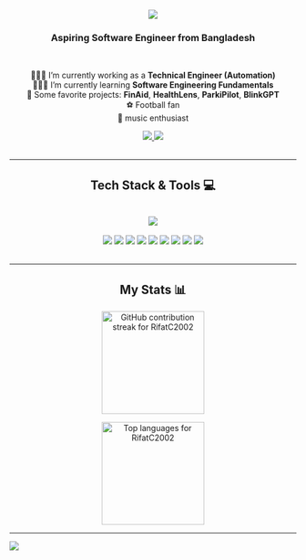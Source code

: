 <h1 align="center">
  <img src="https://readme-typing-svg.herokuapp.com/?font=Righteous&size=35&center=true&vCenter=true&width=500&height=70&duration=5000&lines=Hi+There!+👋;+I'm+Rifat+Arman+Chowdhury!;" />
</h1>

<h3 align="center">Aspiring Software Engineer from Bangladesh</h3>

<br/>

<div align="center">
 
 👨🏻‍💻 I’m currently working as a **Technical Engineer (Automation)**  
 🙋🏻‍♂️ I’m currently learning **Software Engineering Fundamentals**  
 🌟 Some favorite projects: **FinAid**, **HealthLens**, **ParkiPilot**, **BlinkGPT**  
 ⚽ Football fan  
 🎵 music enthusiast
 
</div>

<div align="center"> 
  <a href="mailto:rifatutsho7@gmail.com" target="_blank">
    <img src="https://img.shields.io/badge/Gmail-333333?style=for-the-badge&logo=gmail&logoColor=red" />
  </a>
  <a href="https://www.linkedin.com/in/rifat-arman-chowdhury/" target="_blank">
    <img src="https://img.shields.io/badge/LinkedIn-0077B5?style=for-the-badge&logo=linkedin&logoColor=white" />
  </a>
</div>

<br/>
<hr/>

<h2 align="center">Tech Stack & Tools 💻</h2>
<br/>

<!-- Skillicons (only supported slugs) -->
<div align="center">
  <img src="https://skillicons.dev/icons?i=python,js,react,nextjs,html,css,tailwind,bootstrap,vercel,firebase,git,selenium,postman,github,vscode,nodejs,express,flask,postgres,mysql,mongodb,figma&perline=12" />
</div>

<br/>

<!-- Shields for tools not covered by skillicons -->
<div align="center">
  <img src="https://img.shields.io/badge/Power%20BI-000?style=for-the-badge&logo=powerbi&logoColor=F2C811&labelColor=000" />
  <img src="https://img.shields.io/badge/Tableau-000?style=for-the-badge&logo=tableau&logoColor=E97627&labelColor=000" />
  <img src="https://img.shields.io/badge/Excel-000?style=for-the-badge&logo=microsoftexcel&logoColor=217346&labelColor=000" />
  <img src="https://img.shields.io/badge/Jira-000?style=for-the-badge&logo=jira&logoColor=2684FF&labelColor=000" />
  <img src="https://img.shields.io/badge/Google%20Analytics%20(GA4)-000?style=for-the-badge&logo=googleanalytics&logoColor=E37400&labelColor=000" />
  <img src="https://img.shields.io/badge/Looker%20Studio-000?style=for-the-badge&logo=googledatastudio&logoColor=4285F4&labelColor=000" />
  <img src="https://img.shields.io/badge/n8n-000?style=for-the-badge&logo=n8n&logoColor=F05A64&labelColor=000" />
  <img src="https://img.shields.io/badge/Zapier-000?style=for-the-badge&logo=zapier&logoColor=FF4F00&labelColor=000" />
  <img src="https://img.shields.io/badge/JWT-000?style=for-the-badge&logo=jsonwebtokens&logoColor=00F2E6&labelColor=000" />
</div>



<br/>
<hr/>

<h2 align="center">My Stats 📊</h2>

<p align="center">
  <!-- <a href="https://github.com/RifatC2002">
    <img
      height="180em"
      src="https://github-readme-stats.vercel.app/api?username=RifatC2002&theme=react&show_icons=true&hide_border=true&include_all_commits=true&rank_icon=github"
      alt="GitHub stats for RifatC2002"
    />
  </a> -->
  <a href="https://github.com/RifatC2002">
    <img
      height="180em"
      src="https://streak-stats.demolab.com?user=RifatC2002&theme=react&hide_border=true"
      alt="GitHub contribution streak for RifatC2002"
    />
  </a>
</p>

<p align="center">
  <a href="https://github.com/RifatC2002">
    <img
      height="180em"
      src="https://github-readme-stats.vercel.app/api/top-langs/?username=RifatC2002&theme=react&hide_border=true&layout=donut&langs_count=8"
      alt="Top languages for RifatC2002"
    />
  </a>
</p>

---

[![](https://visitcount.itsvg.in/api?id=RifatC2002&label=Profile%20Views&color=8&icon=2&pretty=true)](https://visitcount.itsvg.in)
